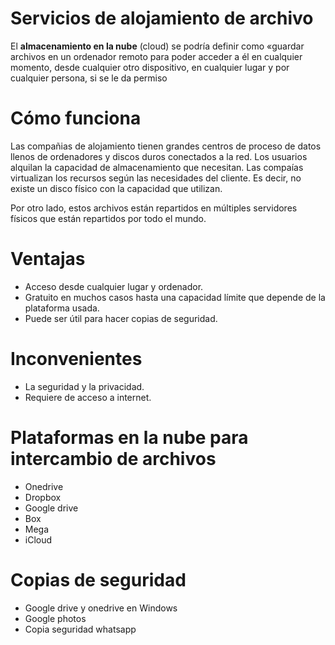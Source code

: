 # Servicios de alojamiento de archivo

El **almacenamiento en la nube** (cloud) se podría definir como «guardar archivos en un ordenador remoto para poder acceder a él en cualquier momento, desde cualquier otro dispositivo, en cualquier lugar y por cualquier persona, si se le da permiso

# Cómo funciona

Las compañias de alojamiento tienen grandes centros de proceso de datos llenos de ordenadores y discos duros conectados a la red. Los usuarios alquilan la capacidad de almacenamiento que necesitan. Las compaías virtualizan  los recursos según las necesidades del cliente. Es decir, no existe un disco físico con la capacidad que utilizan.

Por otro lado, estos archivos están repartidos en múltiples servidores físicos que están repartidos por todo el mundo.

# Ventajas

- Acceso desde cualquier lugar y ordenador.
- Gratuito en muchos casos hasta una capacidad límite que depende de la plataforma usada.
- Puede ser útil para hacer copias de seguridad.

# Inconvenientes

- La seguridad y la privacidad.
- Requiere de acceso a internet.

# Plataformas en la nube para intercambio de archivos

- Onedrive
- Dropbox
- Google drive
- Box
- Mega
- iCloud

# Copias de seguridad

- Google drive y onedrive en Windows
- Google photos
- Copia seguridad whatsapp
